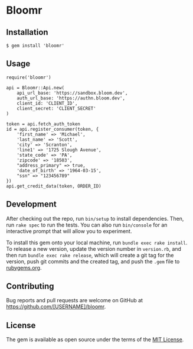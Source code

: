 # Bloomr

## Installation

    $ gem install 'bloomr'

## Usage

```
require('bloomr')

api = Bloomr::Api.new(
    api_url_base: 'https://sandbox.bloom.dev',
    auth_url_base: 'https://authn.bloom.dev',
    client_id: 'CLIENT_ID',
    client_secret: 'CLIENT_SECRET'
)

token = api.fetch_auth_token
id = api.register_consumer(token, {
    'first_name' => 'Michael',
    'last_name' => 'Scott',
    'city' => 'Scranton',
    'line1' => '1725 Slough Avenue',
    'state_code' => 'PA',
    'zipcode' => '18503',
    "address_primary" => true,
    'date_of_birth' => '1964-03-15',
    "ssn" => "123456789"
})
api.get_credit_data(token, ORDER_ID)
```

## Development

After checking out the repo, run `bin/setup` to install dependencies. Then, run `rake spec` to run the tests. You can also run `bin/console` for an interactive prompt that will allow you to experiment.

To install this gem onto your local machine, run `bundle exec rake install`. To release a new version, update the version number in `version.rb`, and then run `bundle exec rake release`, which will create a git tag for the version, push git commits and the created tag, and push the `.gem` file to [rubygems.org](https://rubygems.org).

## Contributing

Bug reports and pull requests are welcome on GitHub at https://github.com/[USERNAME]/bloomr.

## License

The gem is available as open source under the terms of the [MIT License](https://opensource.org/licenses/MIT).
